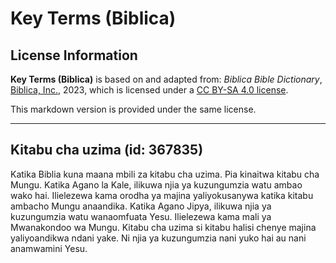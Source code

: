 # Key Terms (Biblica)

## License Information

**Key Terms (Biblica)** is based on and adapted from: _Biblica Bible Dictionary_, [Biblica, Inc.](https://www.biblica.com/), 2023, which is licensed under a [CC BY-SA 4.0 license](https://creativecommons.org/licenses/by-sa/4.0/legalcode.en).

This markdown version is provided under the same license.



--------------------------------

## Kitabu cha  uzima (id: 367835)

Katika Biblia kuna maana mbili za kitabu cha uzima. Pia kinaitwa kitabu cha Mungu. Katika Agano la Kale, ilikuwa njia ya kuzungumzia watu ambao wako hai. Ilielezewa kama orodha ya majina yaliyokusanywa katika kitabu ambacho Mungu anaandika. Katika Agano Jipya, ilikuwa njia ya kuzungumzia watu wanaomfuata Yesu. Ilielezewa kama mali ya Mwanakondoo wa Mungu. Kitabu cha uzima si kitabu halisi chenye majina yaliyoandikwa ndani yake. Ni njia ya kuzungumzia nani yuko hai au nani anamwamini Yesu.


